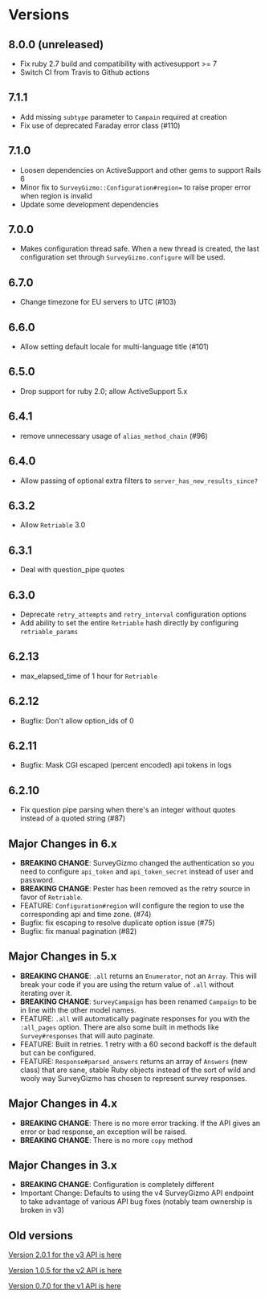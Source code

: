 # Versions

## 8.0.0 (unreleased)
* Fix ruby 2.7 build and compatibility with activesupport >= 7
* Switch CI from Travis to Github actions

## 7.1.1
* Add missing `subtype` parameter to `Campain` required at creation
* Fix use of deprecated Faraday error class (#110)

## 7.1.0
* Loosen dependencies on ActiveSupport and other gems to support Rails 6
* Minor fix to `SurveyGizmo::Configuration#region=` to raise proper error when region is invalid
* Update some development dependencies

## 7.0.0
* Makes configuration thread safe. When a new thread is created, the last configuration set through `SurveyGizmo.configure` will be used.

## 6.7.0
* Change timezone for EU servers to UTC (#103)

## 6.6.0
* Allow setting default locale for multi-language title (#101)

## 6.5.0
* Drop support for ruby 2.0; allow ActiveSupport 5.x

## 6.4.1
* remove unnecessary usage of `alias_method_chain` (#96)

## 6.4.0
* Allow passing of optional extra filters to `server_has_new_results_since?`

## 6.3.2
* Allow `Retriable` 3.0

## 6.3.1
* Deal with question_pipe quotes

## 6.3.0
* Deprecate `retry_attempts` and `retry_interval` configuration options
* Add ability to set the entire `Retriable` hash directly by configuring `retriable_params`

## 6.2.13
* max_elapsed_time of 1 hour for `Retriable`

## 6.2.12
* Bugfix: Don't allow option_ids of 0

## 6.2.11
* Bugfix: Mask CGI escaped (percent encoded) api tokens in logs

## 6.2.10
* Fix question pipe parsing when there's an integer without quotes instead of a quoted string (#87)

## Major Changes in 6.x
* **BREAKING CHANGE**: SurveyGizmo changed the authentication so you need to configure `api_token` and `api_token_secret` instead of user and password.
* **BREAKING CHANGE**: Pester has been removed as the retry source in favor of `Retriable`.
* FEATURE: `Configuration#region` will configure the region to use the corresponding api and time zone. (#74)
* Bugfix: fix escaping to resolve duplicate option issue (#75)
* Bugfix: fix manual pagination (#82)

## Major Changes in 5.x

* **BREAKING CHANGE**: `.all` returns an `Enumerator`, not an `Array`. This will break your code if you are using the return value of `.all` without iterating over it.
* **BREAKING CHANGE**: `SurveyCampaign` has been renamed `Campaign` to be in line with the other model names.
* FEATURE: `.all` will automatically paginate responses for you with the `:all_pages` option. There are also some built in methods like `Survey#responses` that will auto paginate.
* FEATURE: Built in retries. 1 retry with a 60 second backoff is the default but can be configured.
* FEATURE: `Response#parsed_answers` returns an array of `Answers` (new class) that are sane, stable Ruby objects instead of the sort of wild and wooly way SurveyGizmo has chosen to represent survey responses.

## Major Changes in 4.x

* **BREAKING CHANGE**: There is no more error tracking.  If the API gives an error or bad response, an exception will be raised.
* **BREAKING CHANGE**: There is no more ```copy``` method

## Major Changes in 3.x

* **BREAKING CHANGE**: Configuration is completely different
* Important Change: Defaults to using the v4 SurveyGizmo API endpoint to take advantage of various API bug fixes (notably team ownership is broken in v3)

## Old versions

[Version 2.0.1 for the v3 API is here](https://github.com/RipTheJacker/survey-gizmo-ruby/releases/tag/v2.0.1)

[Version 1.0.5 for the v2 API is here](https://github.com/RipTheJacker/survey-gizmo-ruby/releases/tag/v1.0.5)

[Version 0.7.0 for the v1 API is here](https://github.com/RipTheJacker/survey-gizmo-ruby/releases/tag/v0.7.0)
